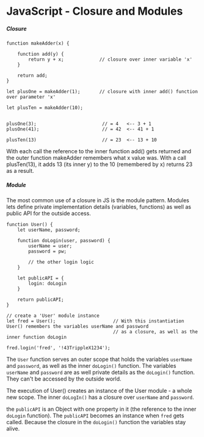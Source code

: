 # JavaScript - Closure and Modules

##### Closure

```
function makeAdder(x) {

    function add(y) {
        return y + x;             // closure over inner variable 'x'
    }

    return add;
}

let plusOne = makeAdder(1);       // closure with inner add() function over parameter 'x'

let plusTen = makeAdder(10);


plusOne(3);                        // = 4   <-- 3 + 1 
plusOne(41);                       // = 42  <-- 41 + 1 

plusTen(13)                        // = 23  <-- 13 + 10
```

With each call the reference to the inner function add\(\) gets returned and the outer function makeAdder remembers what x value was. With a call plusTen\(13\), it adds 13 \(its inner y\) to the 10 \(remembered by x\) returns 23 as a result.

##### Module

The most common use of a closure in JS is the module pattern. Modules lets define private implementation details \(variables, functions\) as well as public API for the outside access.

```
function User() {
    let userName, password;

    function doLogin(user, password) {
        userName = user;
        password = pw;

        // the other login logic
    }

    let publicAPI = {
        login: doLogin
    }

    return publicAPI;
}

// create a 'User' module instance
let fred = User();                     // With this instantiation User() remembers the variables userName and password 
                                       // as a closure, as well as the inner function doLogin

fred.login('fred', '!43TrippleX1234');
```

The `User` function serves an outer scope that holds the variables `userName` and `password`, as well as the inner `doLogin()` function. The variables `userName` and `password` are as well private details as the `doLogin()` function. They can't be accessed by the outside world. 

The execution of User\(\) creates an instance of the User module -  a whole new scope. The inner `doLogIn()` has a closure over `userName` and `password`.

the `publicAPI` is an Object with one property in it \(the reference to the inner `doLogin` function\). The `publicAPI` becomes an instance when `fred` gets called. Because the closure in the `doLogin()` function the variables stay alive. 





